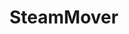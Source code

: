 # SteamMover

<blockquote class="imgur-embed-pub" lang="en" data-id="a/7YYtX"><a href="//imgur.com/7YYtX"></a></blockquote><script async src="//s.imgur.com/min/embed.js" charset="utf-8"></script>
